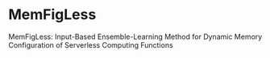 # MemFigLess
MemFigLess: Input-Based Ensemble-Learning Method for Dynamic Memory Configuration of Serverless Computing Functions
